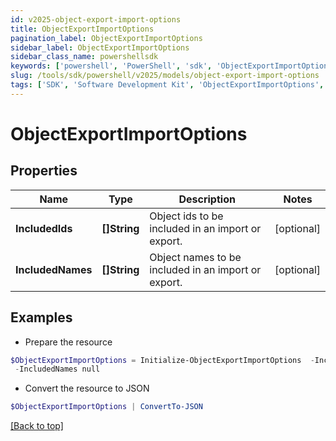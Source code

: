 ```yaml
---
id: v2025-object-export-import-options
title: ObjectExportImportOptions
pagination_label: ObjectExportImportOptions
sidebar_label: ObjectExportImportOptions
sidebar_class_name: powershellsdk
keywords: ['powershell', 'PowerShell', 'sdk', 'ObjectExportImportOptions', 'V2025ObjectExportImportOptions'] 
slug: /tools/sdk/powershell/v2025/models/object-export-import-options
tags: ['SDK', 'Software Development Kit', 'ObjectExportImportOptions', 'V2025ObjectExportImportOptions']
---
```



# ObjectExportImportOptions

## Properties

Name | Type | Description | Notes
------------ | ------------- | ------------- | -------------
**IncludedIds** | **[]String** | Object ids to be included in an import or export. | [optional] 
**IncludedNames** | **[]String** | Object names to be included in an import or export. | [optional] 

## Examples

- Prepare the resource
```powershell
$ObjectExportImportOptions = Initialize-ObjectExportImportOptions  -IncludedIds null `
 -IncludedNames null
```

- Convert the resource to JSON
```powershell
$ObjectExportImportOptions | ConvertTo-JSON
```


[[Back to top]](#) 

